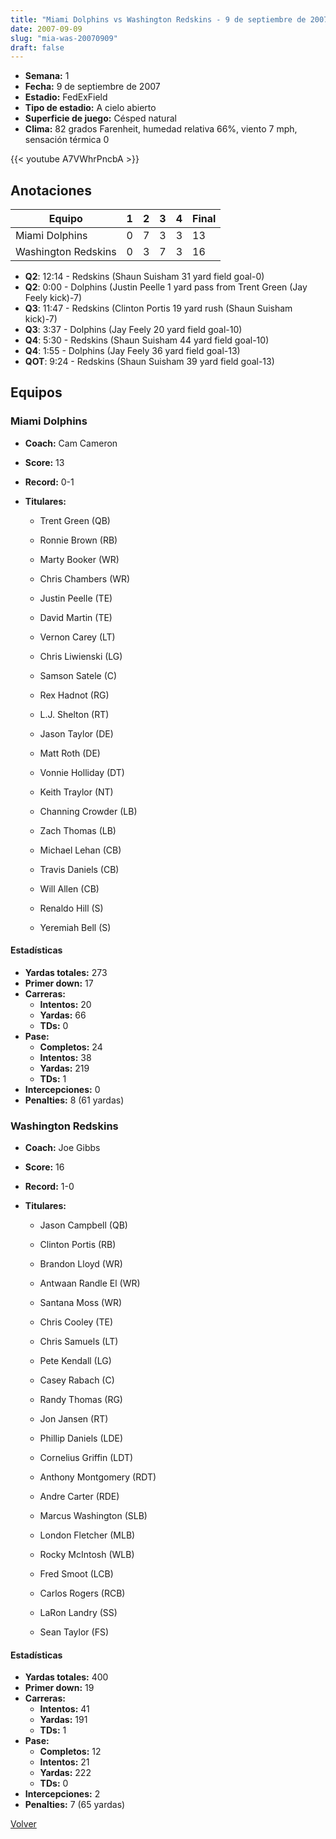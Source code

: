 ```yaml
---
title: "Miami Dolphins vs Washington Redskins - 9 de septiembre de 2007"
date: 2007-09-09
slug: "mia-was-20070909"
draft: false
---
```


- **Semana:** 1
- **Fecha:** 9 de septiembre de 2007
- **Estadio:** FedExField
- **Tipo de estadio:** A cielo abierto
- **Superficie de juego:** Césped natural
- **Clima:** 82 grados Farenheit, humedad relativa 66%, viento 7 mph, sensación térmica 0


{{< youtube A7VWhrPncbA >}}


## Anotaciones
| Equipo | 1 | 2 | 3 | 4 | Final |
|--------|---|---|---|---|-------|
| Miami Dolphins  | 0 | 7 | 3 | 3  | 13 |
| Washington Redskins  | 0 | 3 | 7 | 3  | 16 |
- **Q2**: 12:14 - Redskins (Shaun Suisham 31 yard field goal-0)
- **Q2**: 0:00 - Dolphins (Justin Peelle 1 yard pass from Trent Green (Jay Feely kick)-7)
- **Q3**: 11:47 - Redskins (Clinton Portis 19 yard rush (Shaun Suisham kick)-7)
- **Q3**: 3:37 - Dolphins (Jay Feely 20 yard field goal-10)
- **Q4**: 5:30 - Redskins (Shaun Suisham 44 yard field goal-10)
- **Q4**: 1:55 - Dolphins (Jay Feely 36 yard field goal-13)
- **QOT**: 9:24 - Redskins (Shaun Suisham 39 yard field goal-13)


## Equipos


### Miami Dolphins
* **Coach:** Cam Cameron
* **Score:** 13
* **Record:** 0-1
* **Titulares:** 

  * Trent Green (QB) 

  * Ronnie Brown (RB) 

  * Marty Booker (WR) 

  * Chris Chambers (WR) 

  * Justin Peelle (TE) 

  * David Martin (TE) 

  * Vernon Carey (LT) 

  * Chris Liwienski (LG) 

  * Samson Satele (C) 

  * Rex Hadnot (RG) 

  * L.J. Shelton (RT) 

  * Jason Taylor (DE) 

  * Matt Roth (DE) 

  * Vonnie Holliday (DT) 

  * Keith Traylor (NT) 

  * Channing Crowder (LB) 

  * Zach Thomas (LB) 

  * Michael Lehan (CB) 

  * Travis Daniels (CB) 

  * Will Allen (CB) 

  * Renaldo Hill (S) 

  * Yeremiah Bell (S) 

#### Estadísticas
* **Yardas totales:** 273
* **Primer down:** 17
* **Carreras:**
  * **Intentos:** 20
  * **Yardas:** 66
  * **TDs:** 0
* **Pase:**
  * **Completos:** 24
  * **Intentos:** 38
  * **Yardas:** 219
  * **TDs:** 1
* **Intercepciones:** 0
* **Penalties:** 8 (61 yardas)

### Washington Redskins
* **Coach:** Joe Gibbs
* **Score:** 16
* **Record:** 1-0
* **Titulares:** 

  * Jason Campbell (QB) 

  * Clinton Portis (RB) 

  * Brandon Lloyd (WR) 

  * Antwaan Randle El (WR) 

  * Santana Moss (WR) 

  * Chris Cooley (TE) 

  * Chris Samuels (LT) 

  * Pete Kendall (LG) 

  * Casey Rabach (C) 

  * Randy Thomas (RG) 

  * Jon Jansen (RT) 

  * Phillip Daniels (LDE) 

  * Cornelius Griffin (LDT) 

  * Anthony Montgomery (RDT) 

  * Andre Carter (RDE) 

  * Marcus Washington (SLB) 

  * London Fletcher (MLB) 

  * Rocky McIntosh (WLB) 

  * Fred Smoot (LCB) 

  * Carlos Rogers (RCB) 

  * LaRon Landry (SS) 

  * Sean Taylor (FS) 

#### Estadísticas
* **Yardas totales:** 400
* **Primer down:** 19
* **Carreras:**
  * **Intentos:** 41
  * **Yardas:** 191
  * **TDs:** 1
* **Pase:**
  * **Completos:** 12
  * **Intentos:** 21
  * **Yardas:** 222
  * **TDs:** 0
* **Intercepciones:** 2
* **Penalties:** 7 (65 yardas)


[Volver](/historia/2007)
